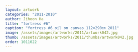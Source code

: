 ```yaml
---
layout: artwork
categories: "2011-2010"
author: Jihoon Ha
title: "fortress #6"
caption: "fortress #6_oil on canvas_112×290㎝_2011"
image: /assets/images/artworks/2011/artwork042.jpg
thumb: /assets/images/artworks/2011/thumbs/artwork042.jpg
order: 1011022
---
```

